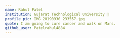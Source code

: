 ```yaml
---
name: Rahul Patel
institution: Gujarat Technological University 🚩 
profile_pic: IMG_20190930_233557.jpg 
quote: I am going to cure cancer and walk on Mars. 
github_user: Patelrahul4884
---
```

